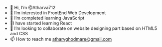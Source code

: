- 👋 Hi, I’m @Atharva712
- 👀 I’m interested in FrontEnd Web Development
- 🌱 I’m completed learning JavaScript
- 🌱I have started learning React
- 💞️ I’m looking to collaborate on website designing part based on HTML5 and CSS
- 📫 How to reach me atharvghodmare@gmail.com

<!---
Atharva712/Atharva712 is a ✨ special ✨ repository because its `README.md` (this file) appears on your GitHub profile.
You can click the Preview link to take a look at your changes.
--->
